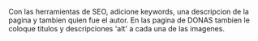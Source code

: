 Con las herramientas de SEO, adicione keywords, una descripcion de la pagina y tambien quien fue el autor.
En las pagina de DONAS tambien le coloque titulos y descripciones 'alt' a cada una de las imagenes.
